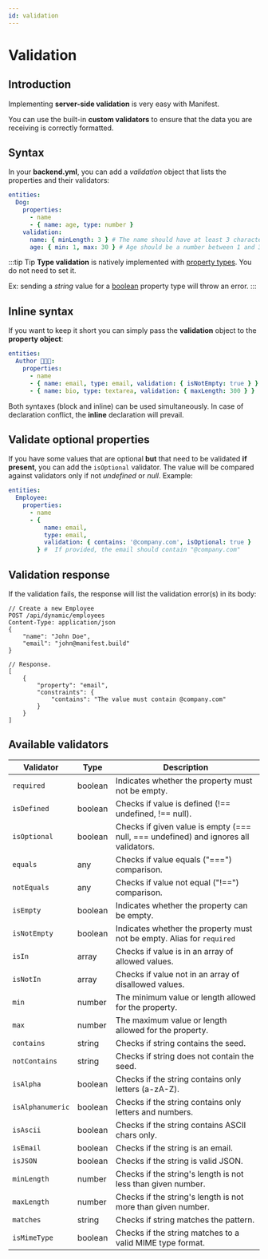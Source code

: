 ```yaml
---
id: validation
---
```


# Validation

## Introduction

Implementing **server-side validation** is very easy with Manifest.

You can use the built-in **custom validators** to ensure that the data you are receiving is correctly formatted.

## Syntax

In your **backend.yml**, you can add a _validation_ object that lists the properties and their validators:

```yaml
entities:
  Dog:
    properties:
      - name
      - { name: age, type: number }
    validation:
      name: { minLength: 3 } # The name should have at least 3 characters.
      age: { min: 1, max: 30 } # Age should be a number between 1 and 30.
```

:::tip Tip
**Type validation** is natively implemented with [property types](./entities.md#property-types). You do not need to set it.

Ex: sending a _string_ value for a [boolean](./entities.md#boolean) property type will throw an error.
:::

## Inline syntax

If you want to keep it short you can simply pass the **validation** object to the **property object**:

```yaml
entities:
  Author 🧑🏽‍🦱:
    properties:
      - name
      - { name: email, type: email, validation: { isNotEmpty: true } }
      - { name: bio, type: textarea, validation: { maxLength: 300 } }
```

Both syntaxes (block and inline) can be used simultaneously. In case of declaration conflict, the **inline** declaration will prevail.

## Validate optional properties

If you have some values that are optional **but** that need to be validated **if present**, you can add the `isOptional` validator. The value will be compared against validators only if not _undefined_ or _null_. Example:

```yaml
entities:
  Employee:
    properties:
      - name
      - {
          name: email,
          type: email,
          validation: { contains: '@company.com', isOptional: true }
        } #  If provided, the email should contain "@company.com"
```

## Validation response

If the validation fails, the response will list the validation error(s) in its body:

```http
// Create a new Employee
POST /api/dynamic/employees
Content-Type: application/json
{
    "name": "John Doe",
    "email": "john@manifest.build"
}

// Response.
[
    {
        "property": "email",
        "constraints": {
            "contains": "The value must contain @company.com"
        }
    }
]
```

## Available validators

| Validator        | Type    | Description                                                                          |
| ---------------- | ------- | ------------------------------------------------------------------------------------ |
| `required`       | boolean | Indicates whether the property must not be empty.                                    |
| `isDefined`      | boolean | Checks if value is defined (!== undefined, !== null).                                |
| `isOptional`     | boolean | Checks if given value is empty (=== null, === undefined) and ignores all validators. |
| `equals`         | any     | Checks if value equals ("===") comparison.                                           |
| `notEquals`      | any     | Checks if value not equal ("!==") comparison.                                        |
| `isEmpty`        | boolean | Indicates whether the property can be empty.                                         |
| `isNotEmpty`     | boolean | Indicates whether the property must not be empty. Alias for `required`               |
| `isIn`           | array   | Checks if value is in an array of allowed values.                                    |
| `isNotIn`        | array   | Checks if value not in an array of disallowed values.                                |
| `min`            | number  | The minimum value or length allowed for the property.                                |
| `max`            | number  | The maximum value or length allowed for the property.                                |
| `contains`       | string  | Checks if string contains the seed.                                                  |
| `notContains`    | string  | Checks if string does not contain the seed.                                          |
| `isAlpha`        | boolean | Checks if the string contains only letters (a-zA-Z).                                 |
| `isAlphanumeric` | boolean | Checks if the string contains only letters and numbers.                              |
| `isAscii`        | boolean | Checks if the string contains ASCII chars only.                                      |
| `isEmail`        | boolean | Checks if the string is an email.                                                    |
| `isJSON`         | boolean | Checks if the string is valid JSON.                                                  |
| `minLength`      | number  | Checks if the string's length is not less than given number.                         |
| `maxLength`      | number  | Checks if the string's length is not more than given number.                         |
| `matches`        | string  | Checks if string matches the pattern.                                                |
| `isMimeType`     | boolean | Checks if the string matches to a valid MIME type format.                            |
